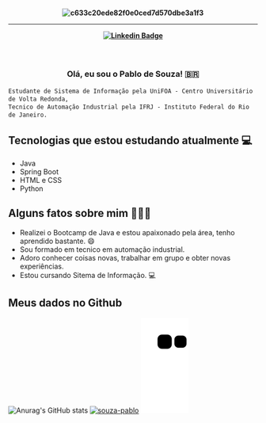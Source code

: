 <h4 align="center">
 
![c633c20ede82f0e0ced7d570dbe3a1f3](https://user-images.githubusercontent.com/70382532/138322189-2db8df52-9dcb-40a0-88a8-c365466bd33d.gif)

<hr>

<!--
[![Github Badge](https://img.shields.io/badge/-Facebook-blue?style=for-the-badge&logo=Facebook&logoColor=white&link=https://github.com/souza-pablo)](#)
[![Instagram Badge](https://img.shields.io/badge/-instagram-red?style=for-the-badge&logo=instagram&logoColor=white&link=https://github.com/souza-pablo)](#)
-->
[![Linkedin Badge](https://img.shields.io/badge/-Linkedin-blue?style=for-the-badge&logo=Linkedin&logoColor=white&link=https://github.com/souza-pablo)](https://www.linkedin.com/in/souza-pablo/)
</h4>

<h3 align="center">  <br>

Olá, eu sou o Pablo de Souza! 🇧🇷
<br>

</h3>

```
Estudante de Sistema de Informação pela UniFOA - Centro Universitário de Volta Redonda, 
Tecnico de Automação Industrial pela IFRJ - Instituto Federal do Rio de Janeiro.
```
## Tecnologias que estou estudando atualmente 💻

  - Java
  - Spring Boot
  - HTML e CSS
  - Python

## Alguns fatos sobre mim 👨🏻‍💻

- Realizei o Bootcamp de Java e estou apaixonado pela área, tenho aprendido bastante. 😄
- Sou formado em tecnico em automação industrial.
- Adoro conhecer coisas novas, trabalhar em grupo e obter novas experiências. 
- Estou cursando Sitema de Informação. 💻

## Meus dados no Github

![Anurag's GitHub stats](https://github-readme-stats.vercel.app/api/top-langs/?username=souza-pablo&hide=html&layout=compact=true&theme=tokyonight)
[![souza-pablo](https://github-readme-stats.vercel.app/api/top-langs/?username=souza-pablo&hide=html&layout=compact=true&theme=tokyonight)](https://github.com/souza-pablo/)
![Snake animation](https://github.com/rafaballerini/rafaballerini/blob/output/github-contribution-grid-snake.svg)

